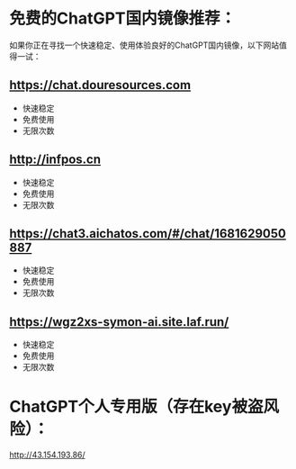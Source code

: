 # 免费的ChatGPT国内镜像推荐：

如果你正在寻找一个快速稳定、使用体验良好的ChatGPT国内镜像，以下网站值得一试：

## https://chat.douresources.com
- 快速稳定
- 免费使用
- 无限次数

## http://infpos.cn
- 快速稳定
- 免费使用
- 无限次数

## https://chat3.aichatos.com/#/chat/1681629050887

- 快速稳定
- 免费使用
- 无限次数

## https://wgz2xs-symon-ai.site.laf.run/

- 快速稳定
- 免费使用
- 无限次数


# ChatGPT个人专用版（存在key被盗风险）： 

http://43.154.193.86/